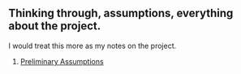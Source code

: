 ## Thinking through, assumptions, everything about the project. 
I would treat this more as my notes on the project. 

1. [Preliminary Assumptions](preliminary_assumptions.md)
